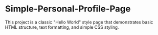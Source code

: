 # Simple-Personal-Profile-Page
This project is a classic "Hello World" style page that demonstrates basic HTML structure, text formatting, and simple CSS styling.
